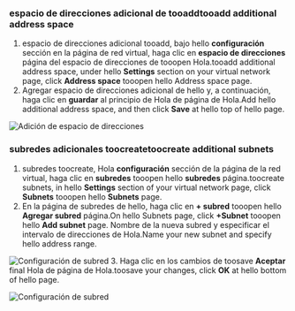 ### <a name="tooadd-additional-address-space"></a><span data-ttu-id="9481e-101">espacio de direcciones adicional de tooadd</span><span class="sxs-lookup"><span data-stu-id="9481e-101">tooadd additional address space</span></span>

1. <span data-ttu-id="9481e-102">espacio de direcciones adicional tooadd, bajo hello **configuración** sección en la página de red virtual, haga clic en **espacio de direcciones** página del espacio de direcciones de tooopen Hola.</span><span class="sxs-lookup"><span data-stu-id="9481e-102">tooadd additional address space, under hello **Settings** section on your virtual network page, click **Address space** tooopen hello Address space page.</span></span>
2. <span data-ttu-id="9481e-103">Agregar espacio de direcciones adicional de hello y, a continuación, haga clic en **guardar** al principio de Hola de página de Hola.</span><span class="sxs-lookup"><span data-stu-id="9481e-103">Add hello additional address space, and then click **Save** at hello top of hello page.</span></span>

  ![Adición de espacio de direcciones](./media/vpn-gateway-additional-address-space-include/address_space.png)

### <a name="toocreate-additional-subnets"></a><span data-ttu-id="9481e-105">subredes adicionales toocreate</span><span class="sxs-lookup"><span data-stu-id="9481e-105">toocreate additional subnets</span></span>

1. <span data-ttu-id="9481e-106">subredes toocreate, Hola **configuración** sección de la página de la red virtual, haga clic en **subredes** tooopen hello **subredes** página.</span><span class="sxs-lookup"><span data-stu-id="9481e-106">toocreate subnets, in hello **Settings** section of your virtual network page, click **Subnets** tooopen hello **Subnets** page.</span></span> 
2. <span data-ttu-id="9481e-107">En la página de subredes de hello, haga clic en **+ subred** tooopen hello **Agregar subred** página.</span><span class="sxs-lookup"><span data-stu-id="9481e-107">On hello Subnets page, click **+Subnet** tooopen hello **Add subnet** page.</span></span> <span data-ttu-id="9481e-108">Nombre de la nueva subred y especificar el intervalo de direcciones de Hola.</span><span class="sxs-lookup"><span data-stu-id="9481e-108">Name your new subnet and specify hello address range.</span></span>

  ![Configuración de subred](./media/vpn-gateway-additional-address-space-include/add_subnet.png)
3. <span data-ttu-id="9481e-110">Haga clic en los cambios de toosave **Aceptar** final Hola de página de Hola.</span><span class="sxs-lookup"><span data-stu-id="9481e-110">toosave your changes, click **OK** at hello bottom of hello page.</span></span>

  ![Configuración de subred](./media/vpn-gateway-additional-address-space-include/ok.png)